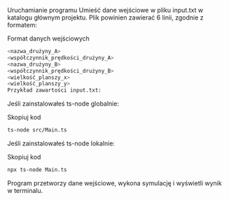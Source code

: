 Uruchamianie programu
Umieść dane wejściowe w pliku input.txt w katalogu głównym projektu. Plik powinien zawierać 6 linii, zgodnie z formatem:


Format danych wejściowych
```bash
<nazwa_drużyny_A>
<współczynnik_prędkości_drużyny_A>
<nazwa_drużyny_B>
<współczynnik_prędkości_drużyny_B>
<wielkość_planszy_x>
<wielkość_planszy_y>
Przykład zawartości input.txt:
```

Jeśli zainstalowałeś ts-node globalnie:

Skopiuj kod
```bash
ts-node src/Main.ts
```

Jeśli zainstalowałeś ts-node lokalnie:

Skopiuj kod
```bash
npx ts-node Main.ts
```
Program przetworzy dane wejściowe, wykona symulację i wyświetli wynik w terminalu.